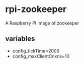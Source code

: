# rpi-zookeeper
A Raspberry PI image of zookeeper

## variables
* config_tickTime=2000
* config_maxClientCnxns=10

